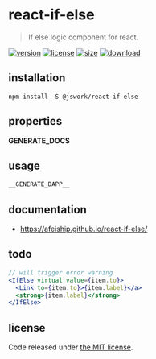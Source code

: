 # react-if-else
> If else logic component for react.

[![version][version-image]][version-url]
[![license][license-image]][license-url]
[![size][size-image]][size-url]
[![download][download-image]][download-url]

## installation
```shell
npm install -S @jswork/react-if-else
```

## properties
__GENERATE_DOCS__

## usage
  ```js
__GENERATE_DAPP__
  ```

## documentation
- https://afeiship.github.io/react-if-else/

## todo
```jsx
// will trigger error warning
<IfElse virtual value={item.to}>
  <Link to={item.to}>{item.label}</a>
  <strong>{item.label}</strong>
</IfElse>
```

## license
Code released under [the MIT license](https://github.com/afeiship/react-if-else/blob/master/LICENSE.txt).

[version-image]: https://img.shields.io/npm/v/@jswork/react-if-else
[version-url]: https://npmjs.org/package/@jswork/react-if-else

[license-image]: https://img.shields.io/npm/l/@jswork/react-if-else
[license-url]: https://github.com/afeiship/react-if-else/blob/master/LICENSE.txt

[size-image]: https://img.shields.io/bundlephobia/minzip/@jswork/react-if-else
[size-url]: https://github.com/afeiship/react-if-else/blob/master/dist/react-if-else.min.js

[download-image]: https://img.shields.io/npm/dm/@jswork/react-if-else
[download-url]: https://www.npmjs.com/package/@jswork/react-if-else
